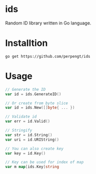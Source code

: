 # ids

Random ID library written in Go language.

# Installtion

```
go get https://github.com/perpengt/ids
```

# Usage

```go
// Generate the ID
var id = ids.GenerateID()

// Or create from byte slice
var id = ids.New([]byte{ ... })

// Validate id
var err = id.Valid()

// Stringify
var str = id.String()
var uri = id.URIString()

// You can also create key
var key = id.Key()

// Key can be used for index of map
var m map[ids.Key]string
```
